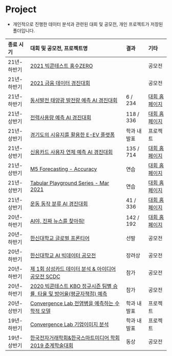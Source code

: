 # Project

- 개인적으로 진행한 데이터 분석과 관련된 대회 및 공모전, 개인 프로젝트가 저장된 폴더입니다.

| 종료 시기 | 대회 및 공모전, 프로젝트명 | 결과 | 기타 |
| :--- | :--- | :--- | :--- |
| 21년-하반기 | [2021 빅콘테스트 홍수ZERO]() |  | 공모전 |
| 21년-하반기 | [2021 금융 데이터 경진대회]() |  | 공모전 |
| 21년-하반기 | [동서발전 태양광 발전량 예측 AI 경진대회](https://github.com/SeongBeomLEE/Project/tree/main/%EB%8F%99%EC%84%9C%EB%B0%9C%EC%A0%84%20%ED%83%9C%EC%96%91%EA%B4%91%20%EB%B0%9C%EC%A0%84%EB%9F%89%20%EC%98%88%EC%B8%A1%20AI%20%EA%B2%BD%EC%A7%84%EB%8C%80%ED%9A%8C) | 6 / 234 | [대회 홈페이지](https://dacon.io/competitions/official/235720/overview/description/) |
| 21년-상반기 | [전력사용량 예측 AI 경진대회](https://github.com/SeongBeomLEE/Project/tree/main/%EC%A0%84%EB%A0%A5%EC%82%AC%EC%9A%A9%EB%9F%89%20%EC%98%88%EC%B8%A1%20AI%20%EA%B2%BD%EC%A7%84%EB%8C%80%ED%9A%8C) | 118 / 336 | [대회 홈페이지](https://dacon.io/competitions/official/235736/overview/description/) |
| 21년-상반기 | [경기도의 시유지를 활용한 E-EV 플랫폼](https://github.com/SeongBeomLEE/Project/tree/main/%EA%B2%BD%EA%B8%B0%EB%8F%84%EC%9D%98%20%EC%8B%9C%EC%9C%A0%EC%A7%80%EB%A5%BC%20%ED%99%9C%EC%9A%A9%ED%95%9C%20E-EV%20%ED%94%8C%EB%9E%AB%ED%8F%BC) | 학과 내 발표 | 프로젝트 |
| 21년-상반기 | [신용카드 사용자 연체 예측 AI 경진대회](https://github.com/SeongBeomLEE/Project/tree/main/%EC%8B%A0%EC%9A%A9%EC%B9%B4%EB%93%9C%20%EC%82%AC%EC%9A%A9%EC%9E%90%20%EC%97%B0%EC%B2%B4%20%EC%98%88%EC%B8%A1%20AI%20%EA%B2%BD%EC%A7%84%EB%8C%80%ED%9A%8C) | 135 / 714 | [대회 홈페이지](https://dacon.io/competitions/official/235713/overview/description/) |
| 21년-상반기 | [M5 Forecasting - Accuracy](https://github.com/SeongBeomLEE/Project/tree/main/M5%20Forecasting%20-%20Accuracy) | 연습 | [대회 홈페이지](https://www.kaggle.com/c/m5-forecasting-accuracy/overview) |
| 21년-상반기 | [Tabular Playground Series - Mar 2021](https://github.com/SeongBeomLEE/Project/tree/main/Tabular%20Playground%20Series%20-%20Mar%202021) | 연습 | [대회 홈페이지](https://www.kaggle.com/c/tabular-playground-series-mar-2021) |
| 21년-상반기 | [운동 동작 분류 AI 경진대회](https://github.com/SeongBeomLEE/Project/tree/main/%EC%9A%B4%EB%8F%99%20%EB%8F%99%EC%9E%91%20%EB%B6%84%EB%A5%98%20AI%20%EA%B2%BD%EC%A7%84%EB%8C%80%ED%9A%8C) | 41 / 336 | [대회 홈페이지](https://dacon.io/competitions/official/235689/overview/description/) |
| 20년-하반기 | [AI야, 진짜 뉴스를 찾아줘!](https://github.com/SeongBeomLEE/Project/tree/main/AI%EC%95%BC%2C%20%EC%A7%84%EC%A7%9C%20%EB%89%B4%EC%8A%A4%EB%A5%BC%20%EC%B0%BE%EC%95%84%EC%A4%98!) | 142 / 192 | [대회 홈페이지](https://dacon.io/competitions/official/235658/overview/description/) |
| 20년-하반기 | [한신대학교 글로벌 프론티어](https://github.com/SeongBeomLEE/Project/tree/main/%ED%95%9C%EC%8B%A0%EB%8C%80%ED%95%99%EA%B5%90%20%EA%B8%80%EB%A1%9C%EB%B2%8C%20%ED%94%84%EB%A1%A0%ED%8B%B0%EC%96%B4) | 선발 | 공모전 |
| 20년-하반기 | [한신대학교 AI 빅데이터 공모전](https://github.com/SeongBeomLEE/Project/tree/main/AI%20%EB%B9%85%EB%8D%B0%EC%9D%B4%ED%84%B0%20%EA%B3%B5%EB%AA%A8%EC%A0%84) | 장려상 | 공모전 |
| 20년-하반기 | [제 1회 삼성카드 데이터 분석 & 아이디어 공모전 SCDC](https://github.com/SeongBeomLEE/Project/tree/main/%EC%A0%9C%201%ED%9A%8C%20%EC%82%BC%EC%84%B1%EC%B9%B4%EB%93%9C%20%EB%8D%B0%EC%9D%B4%ED%84%B0%20%EB%B6%84%EC%84%9D%20%26%20%EC%95%84%EC%9D%B4%EB%94%94%EC%96%B4%20%EA%B3%B5%EB%AA%A8%EC%A0%84%20SCDC) | 참가 | 공모전 |
| 20년-하반기 | [2020 빅콘테스트 KBO 정규시즌 팀별 승률, 타율 및 방어율(평균자책점) 예측](https://github.com/SeongBeomLEE/Project/tree/main/2020%EB%B9%85%EC%BD%98%ED%85%8C%EC%8A%A4%ED%8A%B8%20%ED%93%A8%EC%B2%98%EC%8A%A4%EB%A6%AC%EA%B7%B8) | 참가 | 공모전 |
| 20년-상반기 | [Convergence Lab 전염병을 예측하는 수학적 모델](https://github.com/SeongBeomLEE/Project/tree/main/Convergence%20Lab) | 학과 내 발표 | 프로젝트 |
| 19년-하반기 | [Convergence Lab 기업이미지 분석](https://github.com/SeongBeomLEE/Project/tree/main/Convergence%20Lab)  | 학과 내 발표 | 프로젝트 |
| 19년-상반기 | [한국전자거래학회&한국스마트미디어 학회 2019 춘계학술대회](https://github.com/SeongBeomLEE/Project/tree/main/%ED%95%9C%EA%B5%AD%EC%A0%84%EC%9E%90%EA%B1%B0%EB%9E%98%ED%95%99%ED%9A%8C%26%ED%95%9C%EA%B5%AD%EC%8A%A4%EB%A7%88%ED%8A%B8%EB%AF%B8%EB%94%94%EC%96%B4%20%ED%95%99%ED%9A%8C%202019%20%EC%B6%98%EA%B3%84%ED%95%99%EC%88%A0%EB%8C%80%ED%9A%8C) | 동상 | 공모전 |
